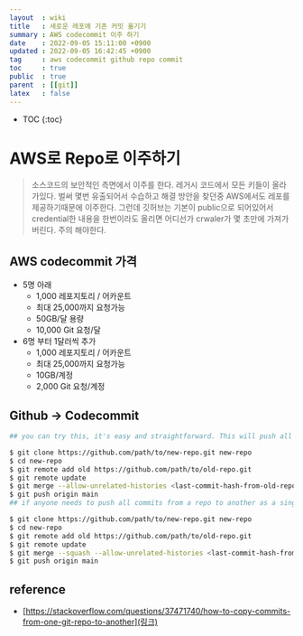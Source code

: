 ```yaml
---
layout  : wiki
title   : 새로운 레포에 기존 커밋 옮기기 
summary : AWS codecommit 이주 하기 
date    : 2022-09-05 15:11:00 +0900
updated : 2022-09-05 16:42:45 +0900
tag     : aws codecommit github repo commit  
toc     : true
public  : true
parent  : [[git]] 
latex   : false
---
```

* TOC
{:toc}

# AWS로 Repo로 이주하기
> 소스코드의 보안적인 측면에서 이주를 한다. 레거시 코드에서 모든 키들이 올라가있다. 벌써 몇번 유출되어서 수습하고 해결 방안을 찾던중 AWS에서도 레포를 제공하기때문에 이주한다. 
> 그런데 깃허브는 기본이 public으로 되어있어서 credential한 내용을 한번이라도 올리면 어디선가 crwaler가 몇 초만에 가져가 버린다. 주의 해야한다.

## AWS codecommit 가격
- 5명 아래
    - 1,000 레포지토리 / 어카운트
    - 최대 25,000까지 요청가능 
    - 50GB/달 용량
    - 10,000 Git 요청/달
- 6명 부터 1달러씩 추가
    - 1,000 레포지토리 / 어카운트
    - 최대 25,000까지 요청가능 
    - 10GB/계정  
    - 2,000 Git 요청/계정


## Github -> Codecommit

```bash
## you can try this, it's easy and straightforward. This will push all commits before (and including) the hash you use as <last-commit-hash-from-old-repo> to the other repo:

$ git clone https://github.com/path/to/new-repo.git new-repo
$ cd new-repo
$ git remote add old https://github.com/path/to/old-repo.git
$ git remote update
$ git merge --allow-unrelated-histories <last-commit-hash-from-old-repo>
$ git push origin main
## if anyone needs to push all commits from a repo to another as a single commit (like I needed), you can simply add --squash to the merge command like this:

$ git clone https://github.com/path/to/new-repo.git new-repo
$ cd new-repo
$ git remote add old https://github.com/path/to/old-repo.git
$ git remote update
$ git merge --squash --allow-unrelated-histories <last-commit-hash-from-old-repo>
$ git push origin main
```
## reference
- [https://stackoverflow.com/questions/37471740/how-to-copy-commits-from-one-git-repo-to-another](링크)
